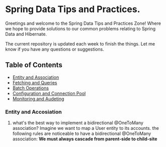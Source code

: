# Spring Data Tips and Practices.

Greetings and welcome to the Spring Data Tips and Practices Zone! Where we hope to provide solutions to our common problems relating to Spring Data and Hibernate.

The current repository is updated each week to finish the things.
Let me know if you have any questions or suggestions.

## Table of Contents
* [Entity and Association](#entity-and-accosiation)
* [Fetching and Queries](#fetching-and-queries)
* [Batch Operations](#batch-operations)
* [Configuration and Connection Pool](#configuration-and-connection-pool)
* [Monitoring and Audeting](#monitoring-and-audeting)

### Entity and Accosiation

1. what's the best way to implement a bidirectional @OneToMany association?
   Imagine we want to map a User entity to its accounts.
the following rules are noticeable to have a bidirectional @OneToMany association:
  **We must always cascade from parent-side to child-site**
  
  
